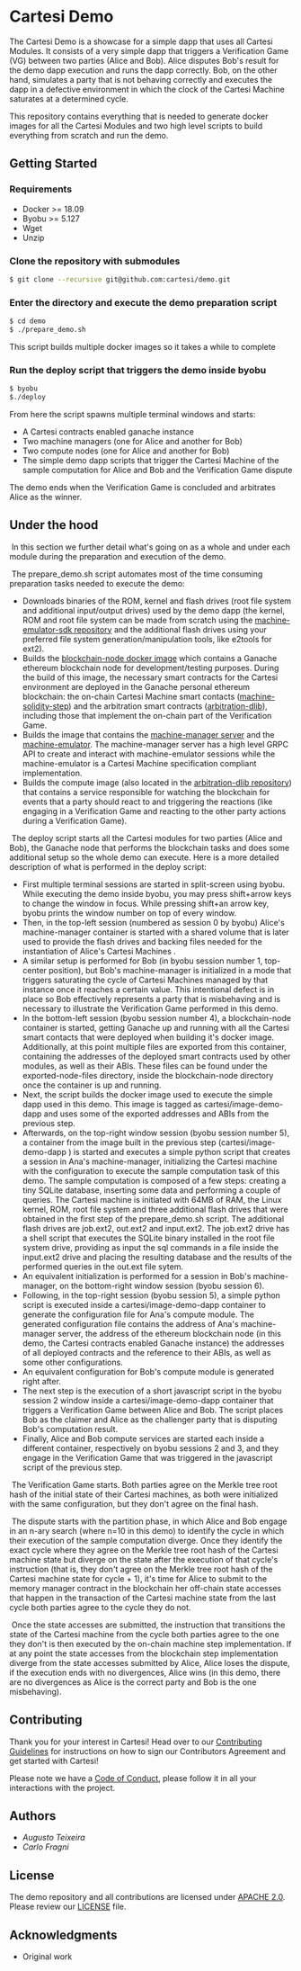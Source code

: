 # Cartesi Demo

The Cartesi Demo is a showcase for a simple dapp that uses all Cartesi Modules. It consists of a very simple dapp that triggers a Verification Game (VG) between two parties (Alice and Bob). Alice disputes Bob's result for the demo dapp execution and runs the dapp correctly. Bob, on the other hand, simulates a party that is not behaving correctly and executes the dapp in a defective environment in which the clock of the Cartesi Machine saturates at a determined cycle.

This repository contains everything that is needed to generate docker images for all the Cartesi Modules and two high level scripts to build everything from scratch and run the demo.

## Getting Started

### Requirements

- Docker >= 18.09
- Byobu >= 5.127
- Wget
- Unzip

### Clone the repository with submodules

```bash
$ git clone --recursive git@github.com:cartesi/demo.git
```

### Enter the directory and execute the demo preparation script

```bash
$ cd demo
$ ./prepare_demo.sh
```

This script builds multiple docker images so it takes a while to complete

### Run the deploy script that triggers the demo inside byobu

```bash
$ byobu
$./deploy
```

From here the script spawns multiple terminal windows and starts:

- A Cartesi contracts enabled ganache instance
- Two machine managers (one for Alice and another for Bob)
- Two compute nodes (one for Alice and another for Bob)
- The simple demo dapp scripts that trigger the Cartesi Machine of the sample computation for Alice and Bob and the Verification Game dispute

The demo ends when the Verification Game is concluded and arbitrates Alice as the winner.

## Under the hood

​	In this section we further detail what's going on as a whole and under each module during the preparation and execution of the demo.

​	The prepare_demo.sh script automates most of the time consuming preparation tasks needed to execute the demo:

- Downloads binaries of the ROM, kernel and flash drives (root file system and additional input/output drives) used by the demo dapp (the kernel, ROM and root file system can be made from scratch using the [machine-emulator-sdk repository](https://github.com/cartesi/machine-emulator-sdk] ) and the additional flash drives using your preferred file system generation/manipulation tools, like e2tools for ext2).
- Builds the [blockchain-node docker image](https://github.com/cartesi/blockchain-node) which contains a Ganache ethereum blockchain node for development/testing purposes. During the build of this image, the necessary smart contracts for the Cartesi environment are deployed in the Ganache personal ethereum blockchain: the on-chain Cartesi Machine smart contacts ([machine-solidity-step](https://github.com/cartesi/machine-solidity-step)) and the arbitration smart contracts ([arbitration-dlib](https://github.com/cartesi/arbitration-dlib)), including those that implement the on-chain part of the Verification Game.
- Builds the image that contains the [machine-manager server](https://github.com/cartesi/machine-manager) and the [machine-emulator](https://github.com/cartesi/machine-emulator). The machine-manager server has a high level GRPC API to create and interact with machine-emulator sessions while the machine-emulator is a Cartesi Machine specification compliant implementation.
- Builds the compute image (also located in the [arbitration-dlib repository](https://github.com/cartesi/arbitration-dlib)) that contains a service responsible for watching the blockchain for events that a party should react to and triggering the reactions (like engaging in a Verification Game and reacting to the other party actions during a Verification Game).

​	The deploy script starts all the Cartesi modules for two parties (Alice and Bob), the Ganache node that performs the blockchain tasks and does some additional setup so the whole demo can execute.  Here is a more detailed description of what is performed in the deploy script:

-  First multiple terminal sessions are started in split-screen using byobu. While executing the demo inside byobu, you may press shift+arrow keys to change the window in focus. While pressing shift+an arrow key, byobu prints the window number on top of every window.
- Then, in the top-left session (numbered as session 0 by byobu) Alice's machine-manager container is started with a shared volume that is later used to provide the flash drives and backing files needed for the instantiation of Alice's Cartesi Machines .
- A similar setup is performed for Bob (in byobu session number 1, top-center position), but Bob's machine-manager is initialized in a mode that triggers saturating the cycle of Cartesi Machines managed by that instance once it reaches a certain value. This intentional defect is in place so Bob effectively represents a party that is misbehaving and is necessary to illustrate the Verification Game performed in this demo.
-  In the bottom-left session (byobu session number 4), a blockchain-node container is started, getting Ganache up and running with all the Cartesi smart contacts that were deployed when building it's docker image. Additionally, at this point multiple files are exported from this container, containing the addresses of the deployed smart contracts used by other modules, as well as their ABIs. These files can be found under the exported-node-files directory, inside the blockchain-node directory once the container is up and running.
- Next, the script builds the docker image used to execute the simple dapp used in this demo. This image is tagged as cartesi/image-demo-dapp and uses some of the exported addresses and ABIs from the previous step.
- Afterwards, on the top-right window session (byobu session number 5), a container from the image built in the previous step (cartesi/image-demo-dapp ) is started and executes a simple python script that creates a session in Ana's machine-manager, initializing the Cartesi machine with the configuration to execute the sample computation task of this demo. The sample computation is composed of a few steps: creating a tiny SQLite database, inserting some data and performing a couple of queries. The Cartesi machine is initiated with 64MB of RAM, the Linux kernel, ROM, root file system and three additional flash drives that were obtained in the first step of the prepare_demo.sh script. The additional flash drives are job.ext2, out.ext2 and input.ext2. The job.ext2 drive has a shell script that executes the SQLite binary installed in the root file system drive, providing as input the sql commands in a file inside the input.ext2 drive and placing the resulting database and the results of the performed queries in the out.ext file sytem.
- An equivalent initialization is performed for a session in Bob's machine-manager, on the bottom-right window session (byobu session 6).
- Following, in the top-right session (byobu session 5), a simple python script is executed inside a  cartesi/image-demo-dapp container to generate the configuration file for Ana's compute module. The generated configuration file contains the address of Ana's machine-manager server, the address of the ethereum blockchain node (in this demo, the Cartesi contracts enabled Ganache instance) the addresses of all deployed contracts and the reference to their ABIs, as well as some other configurations.
- An equivalent configuration for Bob's compute module is generated right after.
- The next step is the execution of a short javascript script in the byobu session 2 window inside a cartesi/image-demo-dapp container that triggers a Verification Game between Alice and Bob. The script places Bob as the claimer and Alice as the challenger party that is disputing Bob's computation result.
- Finally, Alice and Bob compute services are started each inside a different container, respectively on byobu sessions 2 and 3, and they engage in the Verification Game that was triggered in the javascript script of the previous step. 



​	The Verification Game starts. Both parties agree on the Merkle tree root hash of the initial state of their Cartesi machines, as both were initialized with the same configuration, but they don't agree on the final hash.

​	The dispute starts with the partition phase, in which Alice and Bob engage in an n-ary search (where n=10 in this demo) to identify the cycle in which their execution of the sample computation diverge. 
Once they identify the exact cycle where they agree on the Merkle tree root hash of the Cartesi machine state but diverge on the state after the execution of that cycle's instruction (that is, they don't agree on the Merkle tree root hash of the Cartesi machine state for cycle + 1), it's time for Alice to submit to the memory manager contract in the blockchain her off-chain state accesses that happen in the transaction of the Cartesi machine state from the last cycle both parties agree to the cycle they do not.

​	Once the state accesses are submitted, the instruction that transitions the state of the Cartesi machine from the cycle both parties agree to the one they don't is then executed by the on-chain machine step implementation. If at any point the state accesses from the blockchain step implementation diverge from the state accesses submitted by Alice, Alice loses the dispute, if the execution ends with no divergences, Alice wins (in this demo, there are no divergences as Alice is the correct party and Bob is the one misbehaving).

## Contributing

Thank you for your interest in Cartesi! Head over to our [Contributing Guidelines](https://github.com/cartesi/demo/blob/master/CONTRIBUTING.md) for instructions on how to sign our Contributors Agreement and get started with Cartesi!

Please note we have a [Code of Conduct](https://github.com/cartesi/demo/blob/master/CODE_OF_CONDUCT.md), please follow it in all your interactions with the project.

## Authors

* *Augusto Teixeira*
* *Carlo Fragni*

## License

The demo repository and all contributions are licensed under [APACHE 2.0](https://www.apache.org/licenses/LICENSE-2.0). Please review our [LICENSE](https://github.com/cartesi/demo/blob/master/LICENSE) file.

## Acknowledgments

- Original work
